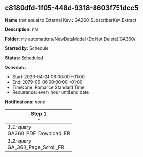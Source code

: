 ## c8180dfd-1f05-448d-9318-8603f751dcc5

**Name** (not equal to External Key)**:** GA360_SubscriberKey_Extract

**Description:** n/a

**Folder:** my automations/NewDataModel (Do Not Delete)/GA360/

**Started by:** Schedule

**Status:** Scheduled

**Schedule:**

* Start: 2023-04-24 08:00:00 +01:00
* End: 2079-06-06 00:00:00 +01:00
* Timezone: Romance Standard Time
* Recurrance: every hour until end date

**Notifications:** _none_


| Step 1<br>_<small>-</small>_ |
| --- |
| _1.1: query_<br>GA360_PDF_Download_FR |
| _1.2: query_<br>GA_360_Page_Scroll_FR |
